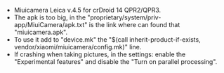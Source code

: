 - Miuicamera Leica v.4.5 for crDroid 14 QPR2/QPR3.
- The apk is too big, in the "proprietary/system/priv-app/MiuiCamera/apk.txt" is the link where can found that "miuicamera.apk".
- To use it add to "device.mk" the "$(call inherit-product-if-exists, vendor/xiaomi/miuicamera/config.mk)" line.
- If crashing when taking pictures, in the settings: enable the "Experimental features" and disable the "Turn on parallel processing".
